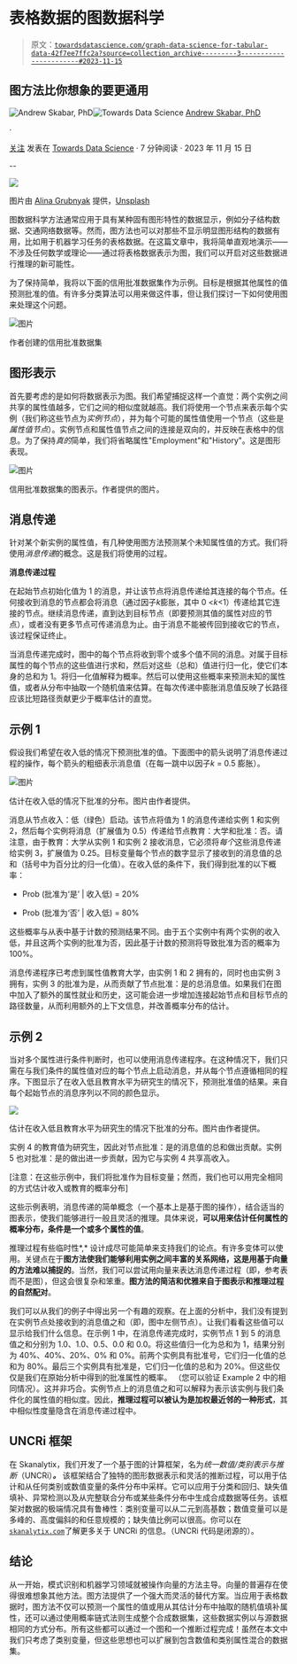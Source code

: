 # 表格数据的图数据科学

> 原文：[`towardsdatascience.com/graph-data-science-for-tabular-data-42f7ee7ffc2a?source=collection_archive---------3-----------------------#2023-11-15`](https://towardsdatascience.com/graph-data-science-for-tabular-data-42f7ee7ffc2a?source=collection_archive---------3-----------------------#2023-11-15)

## 图方法比你想象的要更通用

[](https://medium.com/@a.skabar_60534?source=post_page-----42f7ee7ffc2a--------------------------------)![Andrew Skabar, PhD](https://medium.com/@a.skabar_60534?source=post_page-----42f7ee7ffc2a--------------------------------)[](https://towardsdatascience.com/?source=post_page-----42f7ee7ffc2a--------------------------------)![Towards Data Science](https://towardsdatascience.com/?source=post_page-----42f7ee7ffc2a--------------------------------) [Andrew Skabar, PhD](https://medium.com/@a.skabar_60534?source=post_page-----42f7ee7ffc2a--------------------------------)

·

[关注](https://medium.com/m/signin?actionUrl=https%3A%2F%2Fmedium.com%2F_%2Fsubscribe%2Fuser%2F95140850a5ea&operation=register&redirect=https%3A%2F%2Ftowardsdatascience.com%2Fgraph-data-science-for-tabular-data-42f7ee7ffc2a&user=Andrew+Skabar%2C+PhD&userId=95140850a5ea&source=post_page-95140850a5ea----42f7ee7ffc2a---------------------post_header-----------) 发表在 [Towards Data Science](https://towardsdatascience.com/?source=post_page-----42f7ee7ffc2a--------------------------------) · 7 分钟阅读 · 2023 年 11 月 15 日[](https://medium.com/m/signin?actionUrl=https%3A%2F%2Fmedium.com%2F_%2Fvote%2Ftowards-data-science%2F42f7ee7ffc2a&operation=register&redirect=https%3A%2F%2Ftowardsdatascience.com%2Fgraph-data-science-for-tabular-data-42f7ee7ffc2a&user=Andrew+Skabar%2C+PhD&userId=95140850a5ea&source=-----42f7ee7ffc2a---------------------clap_footer-----------)

--

[](https://medium.com/m/signin?actionUrl=https%3A%2F%2Fmedium.com%2F_%2Fbookmark%2Fp%2F42f7ee7ffc2a&operation=register&redirect=https%3A%2F%2Ftowardsdatascience.com%2Fgraph-data-science-for-tabular-data-42f7ee7ffc2a&source=-----42f7ee7ffc2a---------------------bookmark_footer-----------)![](img/c1b00ed802dbce58ca13a455c1b4192b.png)

图片由 [Alina Grubnyak](https://unsplash.com/@alinnnaaaa?utm_source=medium&utm_medium=referral) 提供，[Unsplash](https://unsplash.com/?utm_source=medium&utm_medium=referral)

图数据科学方法通常应用于具有某种固有图形特性的数据显示，例如分子结构数据、交通网络数据等。然而，图方法也可以对那些不显示明显图形结构的数据有用，比如用于机器学习任务的表格数据。在这篇文章中，我将简单直观地演示——不涉及任何数学或理论——通过将表格数据表示为图，我们可以开启对这些数据进行推理的新可能性。

为了保持简单，我将以下面的信用批准数据集作为示例。目标是根据其他属性的值预测批准的值。有许多分类算法可以用来做这件事，但让我们探讨一下如何使用图来处理这个问题。

![图片](img/5c9d8631acca8431186b48634a5a7daa.png)

作者创建的信用批准数据集

## **图形表示**

首先要考虑的是如何将数据表示为图。我们希望捕捉这样一个直觉：两个实例之间共享的属性值越多，它们之间的相似度就越高。我们将使用一个节点来表示每个实例（我们称这些节点为*实例节点*），并为每个可能的属性值使用一个节点（这些是*属性值节点*）。实例节点和属性值节点之间的连接是双向的，并反映在表格中的信息。为了保持*真的*简单，我们将省略属性"Employment"和"History"。这是图形表现。

![图片](img/b89b75af439d9e6f32a9b460606b73e2.png)

信用批准数据集的图表示。作者提供的图片。

## **消息传递**

针对某个新实例的属性值，有几种使用图方法预测某个未知属性值的方式。我们将使用*消息传递*的概念。这是我们将使用的过程。

**消息传递过程**

在起始节点初始化值为 1 的消息，并让该节点将消息传递给其连接的每个节点。任何接收到消息的节点都会将消息（通过因子*k*膨胀，其中 0 <*k*<1）传递给其它连接的节点。继续消息传递，直到达到目标节点（即要预测其值的属性对应的节点），或者没有更多节点可传递消息为止。由于消息不能被传回到接收它的节点，该过程保证终止。

当消息传递完成时，图中的每个节点将收到零个或多个值不同的消息。对属于目标属性的每个节点的这些值进行求和，然后对这些（总和）值进行归一化，使它们本身的总和为 1。将归一化值解释为概率。然后可以使用这些概率来预测未知的属性值，或者从分布中抽取一个随机值来估算。在每次传递中膨胀消息值反映了长路径应该比短路径贡献更少于概率估计的直觉。

## 示例 1

假设我们希望在收入低的情况下预测批准的值。下面图中的箭头说明了消息传递过程的操作，每个箭头的粗细表示消息值（在每一跳中以因子*k* = 0.5 膨胀）。

![图片](img/44b7c9fbc19ebfa5cae0e51c77b1a99a.png)

估计在收入低的情况下批准的分布。图片由作者提供。

消息从节点收入：低（绿色）启动。该节点将值为 1 的消息传递给实例 1 和实例 2，然后每个实例将消息（扩展值为 0.5）传递给节点教育：大学和批准：否。请注意，由于教育：大学从实例 1 和实例 2 接收消息，它必须将*每个*这些消息传递给实例 3，扩展值为 0.25。目标变量每个节点的数字显示了接收到的消息值的总和（括号中为百分比的归一化值）。在收入低的条件下，我们得到批准的以下概率：

+   Prob (批准为‘是’ | 收入低) = 20%

+   Prob (批准为‘否’ | 收入低) = 80%

这些概率与从表中基于计数的预测结果不同。由于五个实例中有两个实例的收入低，并且这两个实例的批准为否，因此基于计数的预测将导致批准为否的概率为 100%。

消息传递程序已考虑到属性值教育大学，由实例 1 和 2 拥有的，同时也由实例 3 拥有，实例 3 的批准为是，从而贡献了节点批准：是的总消息值。如果我们在图中加入了额外的属性就业和历史，这可能会进一步增加连接起始节点和目标节点的路径数量，从而利用额外的上下文信息，并改善概率分布的估计。

## 示例 2

当对多个属性进行条件判断时，也可以使用消息传递程序。在这种情况下，我们只需在与我们条件的属性值对应的每个节点上启动消息，并从每个节点遵循相同的程序。下图显示了在收入低且教育水平为研究生的情况下，预测批准值的结果。来自每个起始节点的消息序列以不同的颜色显示。

![](img/40e2dab41ca2fec68a8b94ac90f5385f.png)

估计在收入低且教育水平为研究生的情况下批准的分布。图片由作者提供。

实例 4 的教育值为研究生，因此对节点批准：是的消息值的总和做出贡献。实例 5 也对批准：是的做出进一步贡献，因为它与实例 4 共享高收入。

[注意：在这些示例中，我们将批准作为目标变量；然而，我们也可以用完全相同的方式估计收入或教育的概率分布]

这些示例表明，消息传递的简单概念（一个基本上是基于图的操作），结合适当的图表示，使我们能够进行一般且灵活的推理。具体来说，**可以用来估计任何属性的概率分布，条件是一个或多个属性的值**。

推理过程有些临时性*,* 设计成尽可能简单来支持我们的论点。有许多变体可以使用。关键点在于**图方法使我们能够利用实例之间丰富的关系网络，这是用基于向量的方法难以捕捉的**。当然，我们可以尝试用向量来表达消息传递过程（即，参考表而不是图），但这会很复杂和笨重。**图方法的简洁和优雅来自于图表示和推理过程的自然配对**。

我们可以从我们的例子中得出另一个有趣的观察。在上面的分析中，我们没有提到在实例节点处接收到的消息值之和（即，图中左侧节点）。让我们看看这些值可以显示给我们什么信息。在示例 1 中，在消息传递完成时，实例节点 1 到 5 的消息值之和分别为 1.0、1.0、0.5、0.0 和 0.0。将这些值归一化为总和为 1，结果分别为 40%、40%、20%、0% 和 0%。前两个实例具有批准号，它们归一化值的总和为 80%。最后三个实例具有批准是，它们归一化值的总和为 20%。但这些仅仅是我们在原始分析中得到的批准属性的概率。 （您可以验证 Example 2 中的相同情况）。这并非巧合。实例节点上的消息值之和可以解释为表示该实例与我们条件化的属性值的相似度。因此，**推理过程可以被认为是加权最近邻的一种形式**，其中相似性度量隐含在消息传递过程中。

## UNCRi 框架

在 Skanalytix，我们开发了一个基于图的计算框架，名为*统一数值/类别表示与推断*（UNCRi）***。*** 该框架结合了独特的图形数据表示和灵活的推断过程，可以用于估计和从任何类别或数值变量的条件分布中采样。它可以应用于分类和回归、缺失值填补、异常检测以及从完整联合分布或某些条件分布中生成合成数据等任务。该框架对数据的极端情况具有鲁棒性：类别变量可以从二元到高基数；数值变量可以是多峰的、高度偏斜的和任意规模的；缺失值比例可以很高。你可以在[`skanalytix.com`](http://skanalytix.com)了解更多关于 UNCRi 的信息。（UNCRi 代码是闭源的）。

## 结论

从一开始，模式识别和机器学习领域就被操作向量的方法主导。向量的普遍存在使得很难想象其他方法。图方法提供了一个强大而灵活的替代方案。当应用于表格数据时，图方法不仅可以预测一个属性的值或用从其估计分布中抽取的随机值填补属性，还可以通过使用概率链式法则生成整个合成数据集，这些数据实例以与源数据相同的方式分布。所有这些都可以通过一个图和一个推断过程完成！虽然在本文中我们只考虑了类别变量，但这些思想也可以扩展到包含数值和类别属性混合的数据集。
